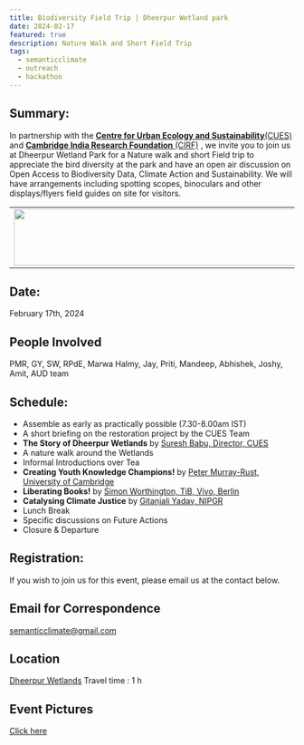 ```yaml
---
title: Biodiversity Field Trip | Dheerpur Wetland park
date: 2024-02-17
featured: true
description: Nature Walk and Short Field Trip
tags:
  - semanticclimate
  - outreach
  - hackathon
---
```

 
## Summary:

In partnership with the [**Centre for Urban Ecology and Sustainability**(CUES)](https://cuesonline.org/) and [**Cambridge India Research Foundation** (CIRF)](https://thehearthadvisors.com/cambridge/) , we invite you to join us at Dheerpur Wetland Park for a Nature walk and short Field trip to appreciate the bird diversity at the park and have an open air discussion on Open Access to Biodiversity Data, Climate Action and Sustainability. We will have arrangements including spotting scopes, binoculars and other displays/flyers field guides on site for visitors. 

<table align="center">
  <tr>
    <td align="center">
      <img src='{{ "/static/img/CUES_sc_Flyer_Feb17.jpeg" | url }}' width="500" height="100">
    </td>
  </tr>
</table>


## Date:
February 17th, 2024 

## People Involved
PMR, GY, SW, RPdE, Marwa Halmy, Jay, Priti, Mandeep, Abhishek, Joshy, Amit, AUD team

## Schedule:
- Assemble as early as practically possible (7.30-8.00am IST) 
- A short briefing on the restoration project by the CUES Team
- **The Story of Dheerpur Wetlands** by [Suresh Babu, Director, CUES](https://cuesonline.org/people/dr-suresh-babu/)
- A nature walk around the Wetlands
- Informal Introductions over Tea
- **Creating Youth Knowledge Champions!** by [Peter Murray-Rust, University of Cambridge](https://en.wikipedia.org/wiki/Peter_Murray-Rust)
- **Liberating Books!** by [Simon Worthington, TiB, Vivo, Berlin](https://libereurope.eu/member/simon-worthington/)
- **Catalysing Climate Justice** by [Gitanjali Yadav, NIPGR](https;//nipgr.ac.in/research/dr_gyadav.php)
- Lunch Break
- Specific discussions on Future Actions 
- Closure & Departure


## Registration: 
If you wish to join us for this event, please email us at the contact below.


## Email for Correspondence
semanticclimate@gmail.com

## Location 
[Dheerpur Wetlands](https://urbanwetlandrestoration.wordpress.com/)
Travel time : 1 h

## Event Pictures
[Click here](https://semanticclimate.github.io/p/en/posts/wetland_Dheerpur/)
